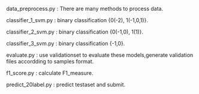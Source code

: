 data_preprocess.py : There are many methods to process data.

classifier_1_svm.py : binary classification {0(-2), 1(-1,0,1)}.

classifier_2_svm.py : binary classification {0(-1,0), 1(1)}.

classifier_3_svm.py : binary classification {-1,0}.

evaluate.py : use validationset to evaluate these models,generate
validation files accordding to samples format.

f1_score.py : calculate F1_measure.

predict_20label.py : predict testaset and submit.

